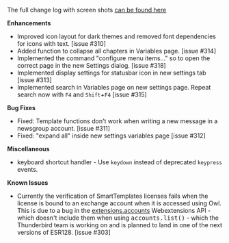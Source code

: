 The full change log with screen shots [can be found here](https://smarttemplates.quickfolders.org/version.html#4.8) 

**Enhancements**

*   Improved icon layout for dark themes and removed font dependencies for icons with text. [issue #310]
*   Added function to collapse all chapters in Variables page. \[issue #314\]
*   Implemented the command "configure menu items…" so to open the correct page in the new Settings dialog. \[issue #318\]
*   Implemented display settings for statusbar icon in new settings tab \[issue #313\]
*   Implemented search in Variables page on new settings page. Repeat search now with `F4` and `Shift`+`F4` \[issue #315\]

**Bug Fixes** 

*   Fixed: Template functions don't work when writing a new message in a newsgroup account. \[issue #311\]
*   Fixed: "expand all" inside new settings variables page \[issue #312\]

**Miscellaneous**

*   keyboard shortcut handler - Use `keydown` instead of deprecated `keypress` events.

**Known Issues**
* Currently the verification of SmartTemplates licenses fails when the license is bound to an  exchange account when it is accessed using Owl. This is due to a bug in the <a href="https://webextension-api.thunderbird.net/en/128-esr-mv2/accounts.html#accounts-api">extensions.accounts</a> Webextensions API - which doesn't include them when using <tt>accounts.list()</tt> - which the Thunderbird team is working on and is planned to land in one of the next   versions of ESR128. [issue #303]
